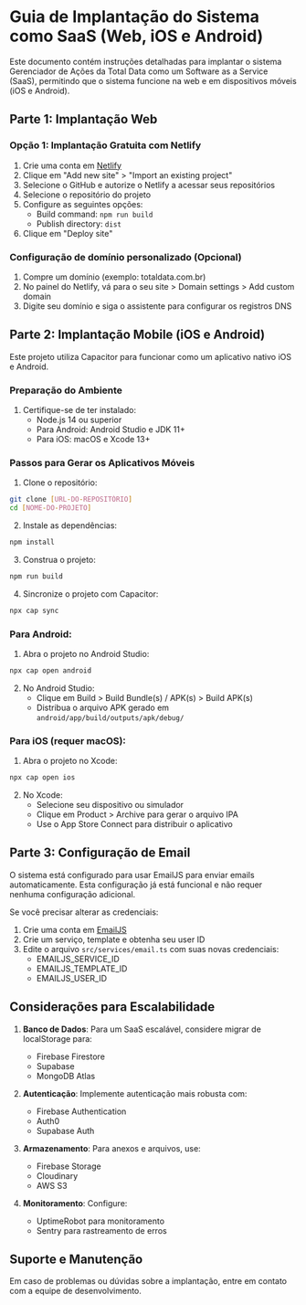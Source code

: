 
# Guia de Implantação do Sistema como SaaS (Web, iOS e Android)

Este documento contém instruções detalhadas para implantar o sistema Gerenciador de Ações da Total Data como um Software as a Service (SaaS), permitindo que o sistema funcione na web e em dispositivos móveis (iOS e Android).

## Parte 1: Implantação Web

### Opção 1: Implantação Gratuita com Netlify

1. Crie uma conta em [Netlify](https://www.netlify.com/)
2. Clique em "Add new site" > "Import an existing project"
3. Selecione o GitHub e autorize o Netlify a acessar seus repositórios
4. Selecione o repositório do projeto
5. Configure as seguintes opções:
   - Build command: `npm run build`
   - Publish directory: `dist`
6. Clique em "Deploy site"

### Configuração de domínio personalizado (Opcional)

1. Compre um domínio (exemplo: totaldata.com.br) 
2. No painel do Netlify, vá para o seu site > Domain settings > Add custom domain
3. Digite seu domínio e siga o assistente para configurar os registros DNS

## Parte 2: Implantação Mobile (iOS e Android)

Este projeto utiliza Capacitor para funcionar como um aplicativo nativo iOS e Android.

### Preparação do Ambiente

1. Certifique-se de ter instalado:
   - Node.js 14 ou superior
   - Para Android: Android Studio e JDK 11+
   - Para iOS: macOS e Xcode 13+

### Passos para Gerar os Aplicativos Móveis

1. Clone o repositório:
```bash
git clone [URL-DO-REPOSITÓRIO]
cd [NOME-DO-PROJETO]
```

2. Instale as dependências:
```bash
npm install
```

3. Construa o projeto:
```bash
npm run build
```

4. Sincronize o projeto com Capacitor:
```bash
npx cap sync
```

### Para Android:

1. Abra o projeto no Android Studio:
```bash
npx cap open android
```

2. No Android Studio:
   - Clique em Build > Build Bundle(s) / APK(s) > Build APK(s)
   - Distribua o arquivo APK gerado em `android/app/build/outputs/apk/debug/`

### Para iOS (requer macOS):

1. Abra o projeto no Xcode:
```bash
npx cap open ios
```

2. No Xcode:
   - Selecione seu dispositivo ou simulador
   - Clique em Product > Archive para gerar o arquivo IPA
   - Use o App Store Connect para distribuir o aplicativo

## Parte 3: Configuração de Email

O sistema está configurado para usar EmailJS para enviar emails automaticamente. Esta configuração já está funcional e não requer nenhuma configuração adicional.

Se você precisar alterar as credenciais:

1. Crie uma conta em [EmailJS](https://www.emailjs.com/)
2. Crie um serviço, template e obtenha seu user ID
3. Edite o arquivo `src/services/email.ts` com suas novas credenciais:
   - EMAILJS_SERVICE_ID
   - EMAILJS_TEMPLATE_ID
   - EMAILJS_USER_ID

## Considerações para Escalabilidade

1. **Banco de Dados**: Para um SaaS escalável, considere migrar de localStorage para:
   - Firebase Firestore
   - Supabase
   - MongoDB Atlas

2. **Autenticação**: Implemente autenticação mais robusta com:
   - Firebase Authentication
   - Auth0
   - Supabase Auth

3. **Armazenamento**: Para anexos e arquivos, use:
   - Firebase Storage
   - Cloudinary
   - AWS S3

4. **Monitoramento**: Configure:
   - UptimeRobot para monitoramento
   - Sentry para rastreamento de erros

## Suporte e Manutenção

Em caso de problemas ou dúvidas sobre a implantação, entre em contato com a equipe de desenvolvimento.
